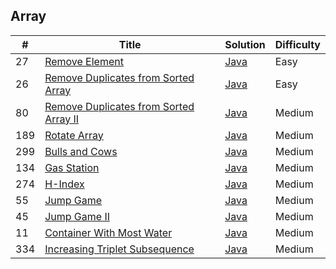 ## Array

| #    | Title                                                        | Solution                               | Difficulty |
| ---- | ------------------------------------------------------------ | -------------------------------------- | ---------- |
| 27   | [Remove Element](https://leetcode.com/problems/remove-element/) | [Java](src/array/RemoveDuplicates.java)    | Easy       |
| 26   | [Remove Duplicates from Sorted Array](https://leetcode.com/problems/remove-duplicates-from-sorted-array/description/) | [Java](src/array/RemoveDuplicates.java)    | Easy       |
| 80   | [Remove Duplicates from Sorted Array II](https://leetcode.com/problems/remove-duplicates-from-sorted-array-ii/description/) | [Java](src/array/RemoveDuplicatesII.java) | Medium     |
| 189  | [Rotate Array](https://leetcode.com/problems/rotate-array/) | [Java](src/array/RotateArray.java) | Medium     |
| 299  | [Bulls and Cows](https://leetcode.com/problems/bulls-and-cows/) | [Java](src/array/BullsAndCows.java) | Medium     |
| 134  | [Gas Station](https://leetcode.com/problems/gas-station/) | [Java](src/array/GasStation.java) | Medium     |
| 274  | [H-Index](https://leetcode.com/problems/h-index/) | [Java](src/array/HIndex.java) | Medium     |
| 55   | [Jump Game](https://leetcode.com/problems/jump-game/) | [Java](src/array/JumpGame.java) | Medium     |
| 45   | [Jump Game II](https://leetcode.com/problems/jump-game-ii/) | [Java](src/array/JumpGameII.java) | Medium     |
| 11   | [Container With Most Water](https://leetcode.com/problems/container-with-most-water/) | [Java](src/array/ContainerWithMostWater.java) | Medium     |
| 334  | [Increasing Triplet Subsequence](https://leetcode.com/problems/increasing-triplet-subsequence/) | [Java](src/array/IncreasingTripletSubsequence.java) | Medium     |

